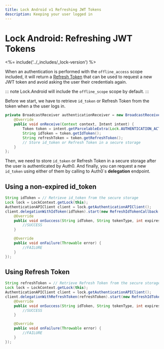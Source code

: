 ```yaml
---
title: Lock Android v1 Refreshing JWT Tokens
description: Keeping your user logged in
---
```

# Lock Android: Refreshing JWT Tokens

<%= include('../_includes/_lock-version') %>

When an authentication is performed with the `offline_access` scope included, it will return a [Refresh Token](/refresh-token) that can be used to request a new JWT token and avoid asking the user their credentials again.

::: note
Lock.Android will include the `offline_scope` scope by default.
:::

Before we start, we have to retrieve `id_token` or Refresh Token from the token when a the user logs in.

```java
private BroadcastReceiver authenticationReceiver = new BroadcastReceiver() {
    @Override
    public void onReceive(Context context, Intent intent) {
        Token token = intent.getParcelableExtra(Lock.AUTHENTICATION_ACTION_TOKEN_PARAMETER);
        String idToken = token.getIdToken();
        String refreshToken = token.getRefreshToken();
        // Store id_token or Refresh Token in a secure storage
    }
};
```

Then, we need to store `id_token` or Refresh Token in a secure storage after the user is authenticated by Auth0. And finally, you can request a new `id_token` using either of them by calling to Auth0`s **delegation** endpoint.

## Using a non-expired id_token

```java
String idToken = // Retrieve id_token from the secure storage
Lock lock = LockContext.getLock(this);
AuthenticationAPIClient client = lock.getAuthenticationAPIClient();
client.delegationWithIdToken(idToken).start(new RefreshIdTokenCallback() {
    @Override
    public void onSuccess(String idToken, String tokenType, int expiresIn) {
        //SUCCESS
    }

    @Override
    public void onFailure(Throwable error) {
        //FAILURE
    }
});
```

## Using Refresh Token

```java
String refreshToken = // Retrieve Refresh Token from the secure storage
Lock lock = LockContext.getLock(this);
AuthenticationAPIClient client = lock.getAuthenticationAPIClient();
client.delegationWithRefreshToken(refreshToken).start(new RefreshIdTokenCallback() {
    @Override
    public void onSuccess(String idToken, String tokenType, int expiresIn) {
        //SUCCESS
    }

    @Override
    public void onFailure(Throwable error) {
        //FAILURE
    }
});
```
